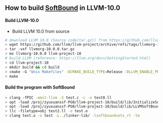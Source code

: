 ## How to build [SoftBound](https://acg.cis.upenn.edu/papers/pldi09_softbound.pdf) in LLVM-10.0 

#### Build LLVM-10.0
- Build LLVM 10.0 from source

```bash
# download LLVM 10.0 (Source code(tar.gz)) from https://github.com/llvm/llvm-project/releases/tag/llvmorg-10.0.0
> wget https://github.com/llvm/llvm-project/archive/refs/tags/llvmorg-10.0.0.tar.gz
> tar -vxf llvmorg-10.0.0.tar.gz
> mv llvmorg-10.0.0 llvm-project-10
# build LLVM (reference: https://llvm.org/docs/GettingStarted.html)
> cd llvm-project-10
> mkdir build && cd build
> cmake -G "Unix Makefiles" -DCMAKE_BUILD_TYPE=Release -DLLVM_ENABLE_PROJECTS="clang;compiler-rt" ../llvm
> make 
```

#### Build the program with SoftBound

```bash
> clang -fPIC -emit-llvm -S test.c -c -o test0.ll
> opt -load /proj/zyuxuanssf-PG0/llvm-project-10/build/lib/InitializeSoftBoundCETS.so -InitializeSoftBoundCETS test0.ll -S -o test1.ll
> opt -load /proj/zyuxuanssf-PG0/llvm-project-10/build/lib/LLVMSoftBoundCETS.so -SoftBoundCETSPass test1.ll -S -o test2.ll
> llc -filetype=obj test2.ll -o test.o
> clang test.o -o test -L../linker-lib/ -lsoftboundcets_rt -lm
```
